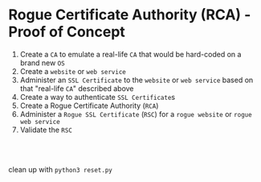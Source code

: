 # Rogue Certificate Authority (RCA) - Proof of Concept

1. Create a `CA` to emulate a real-life `CA` that would be hard-coded on a brand new `OS`
2. Create a `website` or `web service`
3. Administer an `SSL Certificate` to the `website` or `web service` based on that "real-life `CA`" described above
4. Create a way to authenticate `SSL Certificate`s
5. Create a Rogue Certificate Authority (`RCA`)
6. Administer a `Rogue SSL Certificate` (`RSC`) for a `rogue website` or `rogue web service`
7. Validate the `RSC`

<br>

<br>

clean up with `python3 reset.py`
